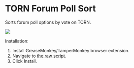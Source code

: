 # TORN Forum Poll Sort

Sorts forum poll options by vote on TORN.

![](https://i.imgur.com/2I2EsGc.png)

Installation:

1. Install GreaseMonkey/TamperMonkey browser extension.
2. Navigate to [the raw script](https://github.com/juzraai/torn-forum-poll-sort/raw/main/torn-forum-poll-sort.user.js).
3. Click Install.